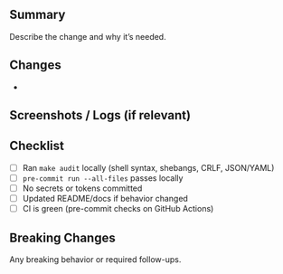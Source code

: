 ## Summary

Describe the change and why it’s needed.

## Changes

-

## Screenshots / Logs (if relevant)

## Checklist

- [ ] Ran `make audit` locally (shell syntax, shebangs, CRLF, JSON/YAML)
- [ ] `pre-commit run --all-files` passes locally
- [ ] No secrets or tokens committed
- [ ] Updated README/docs if behavior changed
- [ ] CI is green (pre-commit checks on GitHub Actions)

## Breaking Changes

Any breaking behavior or required follow-ups.

